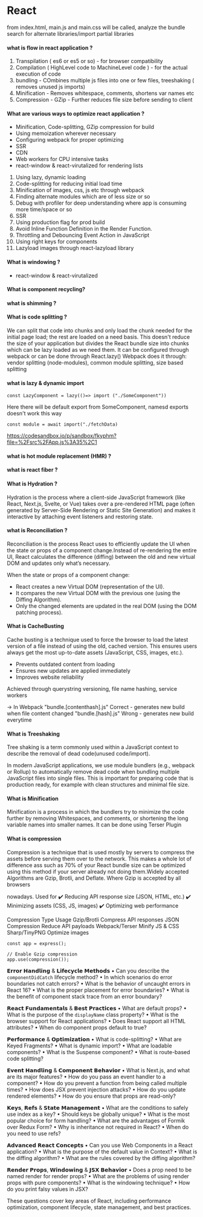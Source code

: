 # React

from index.html, main.js and main.css will be called,
analyze the bundle
search for alternate libraries/import partial libraries
#### what is flow in react application ?
1) Transpilation ( es6 or es5 or so) - for browser compatibility
2) Compilation ( HighLevel code to MachineLevel code ) -  for the actual execution of code
3) bundling - COmbines multiple js files into one or few files, treeshaking ( removes unused js imports)
4) Minification - Removes whitespace, comments, shortens var names etc
5) Compression - GZip - Further reduces file size before sending to client


#### What are various ways to optimize react application ?

- Minification, Code-splitting, GZip compression for build
- Using memoization wherever necessary
- Configuring webpack for proper optimizing
- SSR
- CDN 
- Web workers for CPU intensive tasks
- react-window & react-virutalized for rendering lists

1) Using lazy, dynamic loading
2) Code-splitting for reducing initial load time
3) Minification of images, css, js etc through webpack
4) Finding alternate modules which are of less size or so
5) Debug with profiler for deep understanding where app is consuming more time/space or so
6) SSR
7) Using production flag for prod build
8) Avoid Inline Function Definition in the Render Function.
9)  Throttling and Debouncing Event Action in JavaScript
11) Using right keys for components
12) Lazyload images through react-lazyload library



#### What is windowing ?
- react-window & react-virutalized 

#### What is component recycling?

#### what is shimming ?



#### What is code splitting ?
We can split that code into chunks and only load the chunk needed for the initial page load; the rest are loaded on a need basis. This doesn't reduce the size of your application but divides the React bundle size into chunks which can be lazy loaded as we need them.
It can be configured through webpack or can be done through React.lazy()
Webpack does it through: vendor splitting (node-modules), common module splitting, size based splitting


#### what is lazy & dynamic import

```
const LazyComponent = lazy(()=> import ("./SomeComponent"))
```

Here there will be default export from SomeComponent, namesd exports doesn't work this way

```
const module = await import("./fetchData)
```

https://codesandbox.io/p/sandbox/fkyphm?file=%2Fsrc%2FApp.js%3A35%2C1

####  what is hot module replacement (HMR) ?


#### what is react fiber ?


#### What is Hydration ?
Hydration is the process where a client-side JavaScript framework (like React, Next.js, Svelte, or Vue) takes over a pre-rendered HTML page (often generated by Server-Side Rendering or Static Site Generation) and makes it interactive by attaching event listeners and restoring state.

#### what is Reconciliation ?
Reconciliation is the process React uses to efficiently update the UI when the state or props of a component change.Instead of re-rendering the entire UI, React calculates the difference (diffing) between the old and new virtual DOM and updates only what’s necessary.

When the state or props of a component change:
- React creates a new Virtual DOM (representation of the UI).
- It compares the new Virtual DOM with the previous one (using the Diffing Algorithm).
- Only the changed elements are updated in the real DOM (using the DOM patching process).


#### What is CacheBusting
Cache busting is a technique used to force the browser to load the latest version of a file instead of using the old, cached version. This ensures users always get the most up-to-date assets (JavaScript, CSS, images, etc.).
- Prevents outdated content from loading
- Ensures new updates are applied immediately
- Improves website reliability

Achieved through querystring versioning, file name hashing, service workers

-> In Webpack
 "bundle.[contenthash].js"  Correct - generates new build when file content changed
  "bundle.[hash].js" Wrong - generates new build everytime



#### What is Treeshaking
Tree shaking is a term commonly used within a JavaScript context to describe the removal of dead code(unused code/import).

In modern JavaScript applications, we use module bundlers (e.g., webpack or Rollup) to automatically remove dead code when bundling multiple JavaScript files into single files. This is important for preparing code that is production ready, for example with clean structures and minimal file size.

#### What is Minification
Minification is a process in which the bundlers try to minimize the code further by removing Whitespaces, and comments, or shortening the long variable names into smaller names. It can be done using Terser Plugin

#### What is compression
Compression is a technique that is used mostly by servers to compress the assets before serving them over to the network. This makes a whole lot of difference ass such as 70% of your React bundle size can be optimized using this method if your server already not doing them.Widely accepted Algorithms are Gzip, Brotli, and Deflate. Where Gzip is accepted by all browsers 

nowadays. Used for 
✔️ Reducing API response size (JSON, HTML, etc.)
✔️ Minimizing assets (CSS, JS, images)
✔️ Optimizing web performance


Compression Type	Usage
Gzip/Brotli	Compress API responses
JSON Compression	Reduce API payloads
Webpack/Terser	Minify JS & CSS
Sharp/TinyPNG	Optimize images

```
const app = express();

// Enable Gzip compression
app.use(compression());
```




𝗘𝗿𝗿𝗼𝗿 𝗛𝗮𝗻𝗱𝗹𝗶𝗻𝗴 & 𝗟𝗶𝗳𝗲𝗰𝘆𝗰𝗹𝗲 𝗠𝗲𝘁𝗵𝗼𝗱𝘀
• Can you describe the `componentDidCatch` lifecycle method? 
• In which scenarios do error boundaries not catch errors? 
• What is the behavior of uncaught errors in React 16? 
• What is the proper placement for error boundaries? 
• What is the benefit of component stack trace from an error boundary? 

𝗥𝗲𝗮𝗰𝘁 𝗙𝘂𝗻𝗱𝗮𝗺𝗲𝗻𝘁𝗮𝗹𝘀 & 𝗕𝗲𝘀𝘁 𝗣𝗿𝗮𝗰𝘁𝗶𝗰𝗲𝘀
• What are default props? 
• What is the purpose of the `displayName` class property? 
• What is the browser support for React applications? 
• Does React support all HTML attributes? 
• When do component props default to true? 

𝗣𝗲𝗿𝗳𝗼𝗿𝗺𝗮𝗻𝗰𝗲 & 𝗢𝗽𝘁𝗶𝗺𝗶𝘇𝗮𝘁𝗶𝗼𝗻 
• What is code-splitting? 
• What are Keyed Fragments? 
• What is dynamic import? 
• What are loadable components? 
• What is the Suspense component? 
• What is route-based code splitting? 

𝗘𝘃𝗲𝗻𝘁 𝗛𝗮𝗻𝗱𝗹𝗶𝗻𝗴 & 𝗖𝗼𝗺𝗽𝗼𝗻𝗲𝗻𝘁 𝗕𝗲𝗵𝗮𝘃𝗶𝗼𝗿
• What is Next.js, and what are its major features? 
• How do you pass an event handler to a component? 
• How do you prevent a function from being called multiple times? 
• How does JSX prevent injection attacks? 
• How do you update rendered elements? 
• How do you ensure that props are read-only? 

𝗞𝗲𝘆𝘀, 𝗥𝗲𝗳𝘀 & 𝗦𝘁𝗮𝘁𝗲 𝗠𝗮𝗻𝗮𝗴𝗲𝗺𝗲𝗻𝘁
• What are the conditions to safely use index as a key? 
• Should keys be globally unique? 
• What is the most popular choice for form handling? 
• What are the advantages of Formik over Redux Form? 
• Why is inheritance not required in React? 
• When do you need to use refs? 

𝗔𝗱𝘃𝗮𝗻𝗰𝗲𝗱 𝗥𝗲𝗮𝗰𝘁 𝗖𝗼𝗻𝗰𝗲𝗽𝘁𝘀
• Can you use Web Components in a React application? 
• What is the purpose of the default value in Context? 
• What is the diffing algorithm? 
• What are the rules covered by the diffing algorithm? 

𝗥𝗲𝗻𝗱𝗲𝗿 𝗣𝗿𝗼𝗽𝘀, 𝗪𝗶𝗻𝗱𝗼𝘄𝗶𝗻𝗴 & 𝗝𝗦𝗫 𝗕𝗲𝗵𝗮𝘃𝗶𝗼𝗿
• Does a prop need to be named render for render props? 
• What are the problems of using render props with pure components? 
• What is the windowing technique? 
• How do you print falsy values in JSX? 

These questions cover key areas of React, including performance optimization, component lifecycle, state management, and best practices. 

